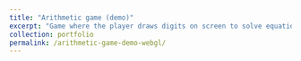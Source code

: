```yaml
---
title: "Arithmetic game (demo)"
excerpt: "Game where the player draws digits on screen to solve equations<br/><img src='/images/500x300.png'>"
collection: portfolio
permalink: /arithmetic-game-demo-webgl/
---
```

